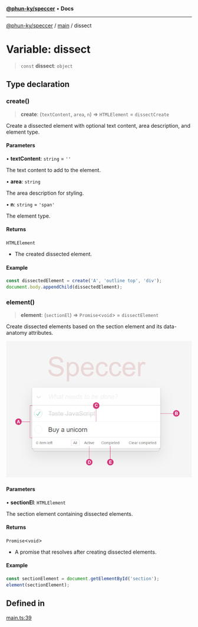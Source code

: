 [**@phun-ky/speccer**](../../README.md) • **Docs**

***

[@phun-ky/speccer](../../README.md) / [main](../README.md) / dissect

# Variable: dissect

> `const` **dissect**: `object`

## Type declaration

### create()

> **create**: (`textContent`, `area`, `n`) => `HTMLElement` = `dissectCreate`

Create a dissected element with optional text content, area description, and element type.

#### Parameters

• **textContent**: `string` = `''`

The text content to add to the element.

• **area**: `string`

The area description for styling.

• **n**: `string` = `'span'`

The element type.

#### Returns

`HTMLElement`

- The created dissected element.

#### Example

```ts
const dissectedElement = create('A', 'outline top', 'div');
document.body.appendChild(dissectedElement);
```

### element()

> **element**: (`sectionEl`) => `Promise`\<`void`\> = `dissectElement`

Create dissected elements based on the section element and its data-anatomy attributes.

![dissect](https://github.com/phun-ky/speccer/blob/main/public/anatomy.png?raw=true)

#### Parameters

• **sectionEl**: `HTMLElement`

The section element containing dissected elements.

#### Returns

`Promise`\<`void`\>

- A promise that resolves after creating dissected elements.

#### Example

```ts
const sectionElement = document.getElementById('section');
element(sectionElement);
```

## Defined in

[main.ts:39](https://github.com/phun-ky/speccer/blob/main/src/main.ts#L39)
